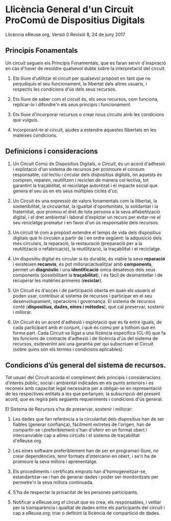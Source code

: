 Llicència General d'un Circuit ProComú de Dispositius Digitals
============================================================
Llicència eReuse.org, Versió 0 Revisió 8, 24 de juny 2017

## Principis Fonamentals

Un circuit segueix els Principis Fonamentals, que es faran servir d'inspiració en cas d'haver de resoldre qualsevol dubte sobre la interpretació del circuit. 

1. Ets lliure d'utilitzar el circuit per qualsevol propòsit en tant que no perjudiquis el seu funcionament, la llibertat dels altres usuaris, i respectis les condicions d'ús dels seus recursos.

2. Ets lliure de saber com el circuit és, els seus recursos, com funciona, replicar-lo i difondre'n els seus principis i funcionament. 

3. Ets lliure d'incorporar recursos o crear nous circuits amb les condicions que vulguis.

4. Incorporant-te al circuit, ajudes a estendre aquestes llibertats en les mateixes condicions.

## Definicions i consideracions

1. Un Circuit Comú de Dispositius Digitals, o *Circuit*, és un acord d'adhesió i explotació d'un sistema de recursos per promoure el consum responsable, col·lectiu i circular dels dispositius digitals, on aquests és compren, reparen, reutilitzen i reciclen de manera col·lectiva, tot garantint la traçabilitat, el reciclatge autoritzat i el impacte social que genera el seu ús en els seus múltiples cicles d'ús.

2. Un Circuit és una expressió de valors fonamentals com la llibertat, la sostenibilitat, la circularitat, la igualtat d'oportunitats, la solidaritat i la fraternitat, que promou el dret de tota persona a la seva alfabetització digital, i el dret ambiental i laboral d'explotar un recurs per evitar-ne el seu reciclatge prematur i en favor d'un ús responsable dels recursos. 

3. Un circuit té com a propòsit extendre el temps de vida dels dispositius digitals que hi circulen a partir de i en ordre següent: la adquisició dels més circulars, la reparació, la restauració (preparació per a la reutilització o refabricació), la reutilització, la traçabilitat i el reciclatge. 

4. Un dispositiu digital és circular si és durable, és viable la seva **reparació** i existeixen **recanvis**, és pot millorar/actualitzar amb **components**, permet un **diagnòstic** i una **identificació** única desatesos dels seus components (possibilitant la **traçabilitat**), i és fàcil de desmantellar i de recuperar les matèries primeres (**reciclar**).

5. Un Circuit és d'accés i de participació oberta en quan els usuaris el poden usar, contribuir al sistema de recursos i participar en el seu desenvolupament, operacions i governança. El sistema de recursos conté (**dispositius, dades, eines i mètodes**), que cal preservar, sostenir i millorar. 

6. Un Circuit és un acord d'adhesió i explotació que es fa entre iguals, de cada participant amb el conjunt, i què és comú per a tothom que en forma part. Cada Circuit va lligat a una llicència específica (CL-III) que fa les funcions de contracte d'adhesió i de llicència d'ús del sistema de recursos, esdevenint així una garantia per qui subscriuen el Circuit (sobre quins són els termes i condicions aplicables).

## Condicions d’ús general del sistema de recursos.

Tot usuari del Circuit acorda el compliment dels principis i consideracions d’interès públic, social i ambiental indicades en els punts anteriors i es reconeix amb capacitat legal necessària per a obligar-se en representació de les respectives entitats a les que pertanyen, la subscripció del present acord, que es regirà pels següents requeriments i condicions d'ús general.

El Sistema de Recursos s’ha de preservar, sostenir i millorar:

1. Les dades que fan referència a la circularitat dels dispositius han de ser fiables (generar confiança), fàcilment extretes de l'origen, han de compartir-se i preferiblement s'han d'oferir en un format obert i intercanviable cap a altres circuits i el sistema de traçabilitat d'eReuse.org. 

2. Les eines software preferiblement han de ser en programari lliure, no crear dependències, tenir formats d'intercanvi en obert, i se'n ha de promoure la seva millora i aprenentatge.

3. Els procediments i certificats emprats han d'homogeneitzar-se, estandaritzar-se i han de generar dades i poder ser monitoritzats per permetre'n la seva millora continuada.

4. S'ha de respectar la privacitat de les persones participants. 

5. Notificar a eReuse.org el circuit que es crea, els responsables, i vetllar per la transparència i qualitat de dades entre els participants del circuit i cap a eReuse.org; triar o definint la llicència de compartició de dades.
